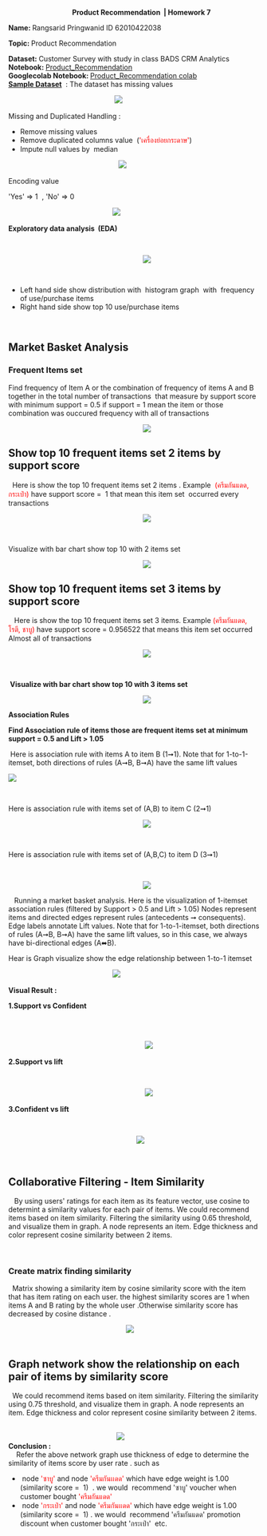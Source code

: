 <p style="padding-left: 30px; text-align: center;"><strong>Product Recommendation&nbsp;&nbsp;| Homework 7</strong></p>
<p><strong>Name:&nbsp;</strong>Rangsarid Pringwanid ID 62010422038</p>

<p><strong>Topic:&nbsp;</strong>Product Recommendation</p>
<strong>Dataset:&nbsp;</strong>Customer Survey with study in class BADS CRM Analytics
<strong>Notebook:     </strong><a href="https://github.com/rangsarid/BADS7105/blob/main/Homework%2007/Week7_Product_Recommendation.ipynb">Product_Recommendation</a></br>
<strong>Googlecolab Notebook:     </strong><a href="https://colab.research.google.com/drive/1O8r0P2BhA9JDC05VjcntxfKZiTIRKZsZ#scrollTo=mj037kynQXIM">Product_Recommendation colab</a></br>
<strong><span style="text-decoration: underline;">Sample Dataset</span></strong>&nbsp; : The dataset has missing values
<p>&nbsp; &nbsp; &nbsp; &nbsp; &nbsp; &nbsp; &nbsp; &nbsp; &nbsp; &nbsp; &nbsp; &nbsp; &nbsp; &nbsp; &nbsp; &nbsp; &nbsp; &nbsp; &nbsp; &nbsp; &nbsp; &nbsp; &nbsp; &nbsp; &nbsp; &nbsp; &nbsp;&nbsp;<img src="https://github.com/rangsarid/BADS7105/blob/main/Homework%2007/sample_data.png" /></p>
<p>Missing and Duplicated Handling :</p>
<ul>
<li>Remove missing values</li>
<li>Remove duplicated columns value&nbsp; (<span style="color: #ff0000;">'เครื่องย่อยกระดาษ'</span>)</li>
<li>Impute null values by&nbsp; median</li>  
</ul>
<p>&nbsp; &nbsp; &nbsp; &nbsp; &nbsp; &nbsp; &nbsp; &nbsp; &nbsp; &nbsp; &nbsp; &nbsp; &nbsp; &nbsp; &nbsp; &nbsp; &nbsp; &nbsp; &nbsp; &nbsp; &nbsp; &nbsp; &nbsp; &nbsp; &nbsp; &nbsp; &nbsp; &nbsp;&nbsp;<img src="https://github.com/rangsarid/BADS7105/blob/main/Homework%2007/duplicated_values.png" /></p>
<p>Encoding value&nbsp;</p>
<p>'Yes' =&gt; 1&nbsp; , 'No' =&gt; 0&nbsp;</p>
<p>&nbsp;&nbsp; &nbsp; &nbsp; &nbsp; &nbsp; &nbsp; &nbsp; &nbsp; &nbsp; &nbsp; &nbsp; &nbsp; &nbsp; &nbsp; &nbsp; &nbsp; &nbsp; &nbsp; &nbsp; &nbsp; &nbsp; &nbsp; &nbsp; &nbsp; &nbsp; &nbsp;&nbsp;<img src="https://github.com/rangsarid/BADS7105/blob/main/Homework%2007/encode.png" /></p>
<p><strong>Exploratory data analysis &nbsp;(EDA)</strong></p>
<p>&nbsp;</p>
<p style="padding-left: 270px;"><img src="https://github.com/rangsarid/BADS7105/blob/main/Homework%2007/Distribution.png" /></p>
<p style="padding-left: 270px;">&nbsp;</p>
<ul>
<li>Left hand side show distribution with&nbsp; histogram graph&nbsp; with&nbsp; frequency of use/purchase items</li>
<li>Right hand side show top 10&nbsp;use/purchase items</li>
</ul>
<p>&nbsp;</p>
<h2 id="Market-Basket-Analysis">Market Basket Analysis</h2>
<h3 id="Association-rule-&amp;-Frequent-Items-set">Frequent Items set</h3>
<p>Find frequency of Item A or the combination of frequency of items A and B together in the total number of transactions&nbsp;&nbsp;that measure by support score with minimum support = 0.5 if support = 1 mean the item or those combination was ouccured frequency with all of transactions&nbsp;</p>
<p style="padding-left: 270px;"><img src="https://github.com/rangsarid/BADS7105/blob/main/Homework%2007/Top10_support_table.png" /></p>
<h2 id="Show-top-10-frequent-items-set--2-items-by-support-score">Show top 10 frequent items set 2 items by support score</h2>
<p>&nbsp; Here is show the top 10 frequent items set 2 items . Example&nbsp; <span style="color: #ff0000;">(ครีมกันแดด, กระเป๋า)</span> have support score =&nbsp; 1 that mean this item set&nbsp; occurred every transactions</p>
<p style="padding-left: 270px;"><img src="https://github.com/rangsarid/BADS7105/blob/main/Homework%2007/Top10_support_table_len_2.png" /></p>
<p>&nbsp;</p>
<p>Visualize with bar chart show top 10 with 2 items set &nbsp;</p>
<p style="padding-left: 270px;"><img src="https://github.com/rangsarid/BADS7105/blob/main/Homework%2007/Top10_support_len2.png" /></p>
<h2 id="Show-top-10-frequent-item-set--3-items-by-support-score">Show top 10 frequent items set 3 items by support score</h2>
<p>&nbsp; &nbsp;Here is show the top 10 frequent items set 3 items. Example <span style="color: #ff0000;">(ครีมกันแดด, โรตี, ชาบู)</span> have support score =&nbsp;0.956522&nbsp;that means this item set occurred Almost all of transactions</p>
<p style="padding-left: 270px;"><img src="https://github.com/rangsarid/BADS7105/blob/main/Homework%2007/Top10_support_table_len3.png" /></p>
<p>&nbsp;</p>
<p><strong>&nbsp;Visualize with bar chart show top 10 with 3 items set &nbsp;</strong></p>
<p style="padding-left: 270px;"><img src="https://github.com/rangsarid/BADS7105/blob/main/Homework%2007/Top10_support_len3.png" /></p>
<p><strong>Association Rules&nbsp;</strong></p>
<p><strong>Find <strong>Association rule&nbsp;</strong>of items those are frequent&nbsp;<strong>items set at minimum support = 0.5&nbsp;and Lift &gt; 1.05&nbsp;</strong></strong></p>
<p>&nbsp;Here is association rule with items A to item B (1➞1). Note that for 1-to-1-itemset, both directions of rules (A➞B, B➞A) have the same lift values</p>
<p><img src="https://github.com/rangsarid/BADS7105/blob/main/Homework%2007/item_frequent_1_1.png" /></p>
<p>&nbsp;</p>
<p>Here is association rule with items set of (A,B) to item C (2➞1)&nbsp;</p>
<p style="padding-left: 270px;"><img src="https://github.com/rangsarid/BADS7105/blob/main/Homework%2007/item_frequent_2_1.png" /></p>
<p>&nbsp;</p>
<p>Here is association rule with items set of (A,B,C) to item D (3➞1)&nbsp;</p>
<p>&nbsp;</p>
<p style="padding-left: 270px;"><img src="https://github.com/rangsarid/BADS7105/blob/main/Homework%2007/Top10_frequent_3.png" /></p>
<p>&nbsp; &nbsp;Running a market basket analysis. Here is the visualization of 1-itemset association rules (filtered by Support &gt; 0.5 and Lift &gt; 1.05) Nodes represent items and directed edges represent rules (antecedents ➞ consequents). Edge labels annotate Lift values. Note that for 1-to-1-itemset, both directions of rules (A➞B, B➞A) have the same lift values, so in this case, we always have bi-directional edges (A⬌B).</p>
<p>Hear is Graph visualize show the edge relationship between 1-to-1 itemset&nbsp;&nbsp;</p>
<p>&nbsp; &nbsp; &nbsp; &nbsp; &nbsp; &nbsp; &nbsp; &nbsp; &nbsp; &nbsp; &nbsp; &nbsp; &nbsp; &nbsp; &nbsp; &nbsp; &nbsp; &nbsp; &nbsp; &nbsp; &nbsp; &nbsp; &nbsp; &nbsp; &nbsp; &nbsp; &nbsp;<img src="https://github.com/rangsarid/BADS7105/blob/main/Homework%2007/graph_item_1_1_2.png" /></p>
<p><strong>Visual Result :&nbsp;</strong></p>
<p><strong>1.Support vs Confident</strong></p>
<p><br />&nbsp; &nbsp; &nbsp;</p>
<p style="padding-left: 270px;">&nbsp;<img src="https://github.com/rangsarid/BADS7105/blob/main/Homework%2007/Support_vs_confidence.png" />&nbsp; &nbsp; &nbsp; &nbsp; &nbsp; &nbsp; &nbsp; &nbsp; &nbsp; &nbsp; &nbsp; &nbsp; &nbsp; &nbsp; &nbsp; &nbsp;</p>
<p><strong>2.Support vs lift</strong></p>
<p>&nbsp;</p>
<p style="padding-left: 270px;">&nbsp;<img src="https://github.com/rangsarid/BADS7105/blob/main/Homework%2007/Support_vs_lift.png" />&nbsp; &nbsp; &nbsp; &nbsp; &nbsp; &nbsp; &nbsp; &nbsp;</p>
<p><strong>3.Confident vs lift&nbsp;</strong></p>
<p>&nbsp; &nbsp; &nbsp; &nbsp; &nbsp;&nbsp; &nbsp; &nbsp; &nbsp;&nbsp;</p>
<p style="padding-left: 210px;">&nbsp; &nbsp; &nbsp; &nbsp; &nbsp; &nbsp;&nbsp;<img src="https://github.com/rangsarid/BADS7105/blob/main/Homework%2007/lift_VS_confident.png" /></p>
<p>&nbsp;</p>
<h2 id="Collaborative-Filtering---Item-Similarity">Collaborative Filtering - Item Similarity</h2>
<p>&nbsp; &nbsp;By using users' ratings for each item as its feature vector, use cosine to determint a similarity values for each pair of items. We could recommend items based on item similarity. Filtering the similarity using 0.65 threshold, and visualize them in graph. A node represents an item. Edge thickness and color represent cosine similarity between 2 items.</p>
<p>&nbsp;</p>
<div class="cell text_cell unselected rendered" tabindex="2">
<div class="inner_cell">
<div class="text_cell_render rendered_html" dir="ltr" tabindex="-1">
<h3 id="Create-matrix-finding-similarity">Create matrix finding similarity</h3>
</div>
</div>
</div>
<div class="cell text_cell unselected rendered" tabindex="2">
<div class="inner_cell">
<div class="text_cell_render rendered_html" dir="ltr" tabindex="-1">
<p>&nbsp; Matrix showing a similarity item by cosine similarity score with the item that has item rating on each user. the highest similarity scores are 1 when items A and B rating by the whole user .Otherwise similarity score has decreased by cosine distance .</p>
&nbsp; &nbsp; &nbsp; &nbsp; &nbsp; &nbsp; &nbsp; &nbsp; &nbsp; &nbsp; &nbsp; &nbsp; &nbsp; &nbsp; &nbsp; &nbsp; &nbsp; &nbsp; &nbsp; &nbsp; &nbsp; &nbsp; &nbsp; &nbsp; &nbsp; &nbsp; &nbsp; &nbsp; &nbsp; &nbsp;&nbsp;<img src="https://github.com/rangsarid/BADS7105/blob/main/Homework%2007/matrix finding similarity.png" /></div>
<div class="text_cell_render rendered_html" dir="ltr" tabindex="-1">&nbsp;</div>
<div class="text_cell_render rendered_html" dir="ltr" tabindex="-1">
<h2 id="Graph-network-show-the-relationship-on-each-pair-of-items-by-similarity-score">Graph network show the relationship on each pair of items by similarity score</h2>
<p>&nbsp; We could recommend items based on item similarity. Filtering the similarity using 0.75 threshold, and visualize them in graph. A node represents an item. Edge thickness and color represent cosine similarity between 2 items.</p>
&nbsp; &nbsp; &nbsp; &nbsp; &nbsp; &nbsp; &nbsp; &nbsp; &nbsp; &nbsp; &nbsp; &nbsp; &nbsp; &nbsp; &nbsp; &nbsp; &nbsp; &nbsp; &nbsp; &nbsp; &nbsp; &nbsp; &nbsp; &nbsp; &nbsp; &nbsp; &nbsp; &nbsp; &nbsp; &nbsp; &nbsp; &nbsp; &nbsp; &nbsp; &nbsp; &nbsp; &nbsp; &nbsp; &nbsp; &nbsp; &nbsp; &nbsp; &nbsp; &nbsp; &nbsp; &nbsp; &nbsp; &nbsp; &nbsp; &nbsp; &nbsp; &nbsp; &nbsp; &nbsp; &nbsp; &nbsp; &nbsp; &nbsp; &nbsp; &nbsp; &nbsp; &nbsp; &nbsp; &nbsp; &nbsp; &nbsp; &nbsp; &nbsp; &nbsp; &nbsp; &nbsp; &nbsp; &nbsp; &nbsp; &nbsp; &nbsp; &nbsp; &nbsp; &nbsp; &nbsp; &nbsp; &nbsp; &nbsp; &nbsp; &nbsp; &nbsp; &nbsp; &nbsp; &nbsp; &nbsp; &nbsp; &nbsp;<img src="https://github.com/rangsarid/BADS7105/blob/main/Homework%2007/collaborative.png" /></div>
<div class="text_cell_render rendered_html" dir="ltr" tabindex="-1"><strong>Conclusion :</strong></div>
<div class="text_cell_render rendered_html" dir="ltr" tabindex="-1">&nbsp; &nbsp; Refer the above network graph use thickness of edge to determine the similarity of items score by user rate . such as</div>
<ul>
<li class="text_cell_render rendered_html" dir="ltr" tabindex="-1">&nbsp;node <span style="color: #ff0000;">'ซาบู'</span> and node <span style="color: #ff0000;">'ครีมกันเเดด'</span> which have edge weight is 1.00 (similarity score =&nbsp; 1)&nbsp; . we would&nbsp; recommend 'ซาบู' voucher when customer bought <span style="color: #ff0000;">'ครีมกันแดด'&nbsp;</span></li>
<li class="text_cell_render rendered_html" dir="ltr" tabindex="-1">&nbsp;node <span style="color: #ff0000;">'กระเป๋า'</span> and node<span style="color: #ff0000;"> 'ครีมกันเเดด'</span> which have edge weight is 1.00 (similarity score =&nbsp; 1) .&nbsp;we would&nbsp; recommend 'ครีมกันแดด' promotion discount when customer bought 'กระเป๋า'&nbsp; etc.&nbsp;</li>
</ul>
</div>
</div>

